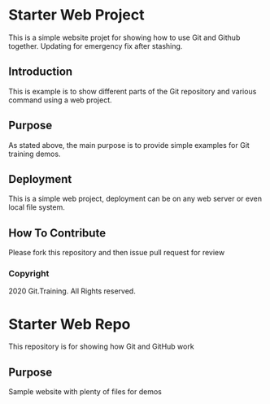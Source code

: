 # Starter Web Project
This is a simple website projet for showing how to use Git and Github together.
Updating for emergency fix after stashing.

## Introduction
This is example is to show different parts of the Git repository and various command
using a web project.

## Purpose

As stated above, the main purpose is to provide simple examples for Git training demos.

## Deployment

This is a simple web project, deployment can be on any web server or even local file system.


## How To Contribute

Please fork this repository and then issue pull request for review

### Copyright
2020 Git.Training. All Rights reserved.

# Starter Web Repo

This repository is for showing how Git and GitHub work

## Purpose

Sample website with plenty of files for demos